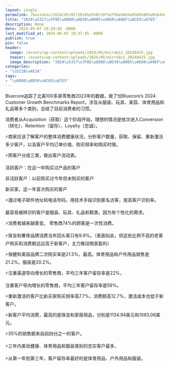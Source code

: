 ```yaml
---
layout: single
permalink: /business/2024/05/07/2024%e5%8c%97%e7%be%8e%e6%b6%88%e8%b4%b9%e8%80%85%e4%b9%a0%e6%83%af%e8%b0%83%e6%9f%a5/
title: "2024\u5317\u7F8E\u6D88\u8D39\u8005\u4E60\u60EF\u8C03\u67E5"
description: None
date: 2024-05-07 19:29:03 -0000
last_modified_at: 2024-05-07 19:37:45 -0000
publish: true
pin: false
header:
  image: /assets/wp-content/uploads/2024/05/microbiz_20240425.jpg
  teaser: /assets/wp-content/uploads/2024/05/microbiz_20240425.jpg
  image_description: "2024\u5317\u7F8E\u6D88\u8D39\u8005\u4E60\u60EF\u8C03\u67E5"
categories:
- "\u521B\u4E1A"
tags:
- "\u6D88\u8D39\u8C03\u67E5"
---
```

Bluecore追踪了北美100多家零售商2023年的数据，做了份Bluecore’s 2024 Customer Growth Benchmarks Report，涉及从服装、玩具、美容、体育用品和礼品等多个类别，总结了目前消费者的习惯。

消费者从Acquisition（获取）这个阶段开始，理想的情况是依次进入Conversion（转化）、Retention（留存）、Loyalty（忠诚）。

⚡商家应该了解客户的整体消费健康状况，分析客户数量，获取、保留、重新激活多少客户，以及客户平均订单价值、购买频率和购买时限。

⚡把客户分成三类，做出客户流动表。

活跃客户：在这一年购买过产品的客户

非活跃客户：以前购买过今年但未购买的客户

新买家，这一年首次购买的客户

⚡通过电子邮件地址和电话号码，用技术手段识别匿名访客，提高客户识别率。

最容易被辨识的客户是服装、玩具、礼品和鞋类，因为有个性化的需求。

⚡消费者越来越善变。 零售商74%的顾客是一次性消费。

⚡珠宝和奢侈品牌消费当年回头客只有9.9%。（表面如此，但这些比例不高的老客户购买和消费额远远高于新客户，主力推动商家盈利）

⚡保健和美容品牌二次购买率是21.5%，最高。体育用品和户外用品销售是21.2%。服装是20.2%。

⚡注重渠道导向增长的零售商，平均三年客户留存率是22%，

注重客户导向增长的零售商，平均三年客户留存率是59%。

⚡重新激活的客户比新买家购买频率高7.7%，消费额高12.7%，激活成本也低于新客户。

⚡新客户平均消费，最高的是珠宝和家居用品，分别是1134.94美元和1083.06美元。

⚡35%的销售额来自前四分之一的客户。

⚡三年内美妆健康、体育用品和服装类别的忠实客户最多，

⚡从第一年到第三年，客户留存率最好的是体育用品、户外用品和服装。
